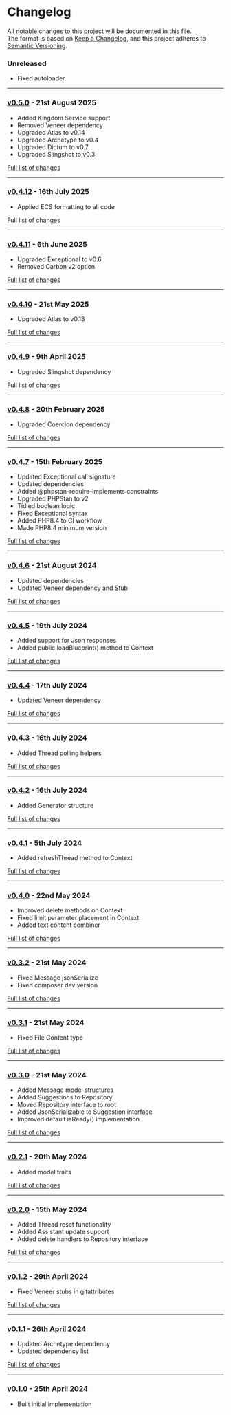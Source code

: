 # Changelog

All notable changes to this project will be documented in this file.<br>
The format is based on [Keep a Changelog](https://keepachangelog.com/en/1.0.0/),
and this project adheres to [Semantic Versioning](https://semver.org/spec/v2.0.0.html).

### Unreleased
- Fixed autoloader

---

### [v0.5.0](https://github.com/decodelabs/prophet/commits/v0.5.0) - 21st August 2025

- Added Kingdom Service support
- Removed Veneer dependency
- Upgraded Atlas to v0.14
- Upgraded Archetype to v0.4
- Upgraded Dictum to v0.7
- Upgraded Slingshot to v0.3

[Full list of changes](https://github.com/decodelabs/prophet/compare/v0.4.12...v0.5.0)

---

### [v0.4.12](https://github.com/decodelabs/prophet/commits/v0.4.12) - 16th July 2025

- Applied ECS formatting to all code

[Full list of changes](https://github.com/decodelabs/prophet/compare/v0.4.11...v0.4.12)

---

### [v0.4.11](https://github.com/decodelabs/prophet/commits/v0.4.11) - 6th June 2025

- Upgraded Exceptional to v0.6
- Removed Carbon v2 option

[Full list of changes](https://github.com/decodelabs/prophet/compare/v0.4.10...v0.4.11)

---

### [v0.4.10](https://github.com/decodelabs/prophet/commits/v0.4.10) - 21st May 2025

- Upgraded Atlas to v0.13

[Full list of changes](https://github.com/decodelabs/prophet/compare/v0.4.9...v0.4.10)

---

### [v0.4.9](https://github.com/decodelabs/prophet/commits/v0.4.9) - 9th April 2025

- Upgraded Slingshot dependency

[Full list of changes](https://github.com/decodelabs/prophet/compare/v0.4.8...v0.4.9)

---

### [v0.4.8](https://github.com/decodelabs/prophet/commits/v0.4.8) - 20th February 2025

- Upgraded Coercion dependency

[Full list of changes](https://github.com/decodelabs/prophet/compare/v0.4.7...v0.4.8)

---

### [v0.4.7](https://github.com/decodelabs/prophet/commits/v0.4.7) - 15th February 2025

- Updated Exceptional call signature
- Updated dependencies
- Added @phpstan-require-implements constraints
- Upgraded PHPStan to v2
- Tidied boolean logic
- Fixed Exceptional syntax
- Added PHP8.4 to CI workflow
- Made PHP8.4 minimum version

[Full list of changes](https://github.com/decodelabs/prophet/compare/v0.4.6...v0.4.7)

---

### [v0.4.6](https://github.com/decodelabs/prophet/commits/v0.4.6) - 21st August 2024

- Updated dependencies
- Updated Veneer dependency and Stub

[Full list of changes](https://github.com/decodelabs/prophet/compare/v0.4.5...v0.4.6)

---

### [v0.4.5](https://github.com/decodelabs/prophet/commits/v0.4.5) - 19th July 2024

- Added support for Json responses
- Added public loadBlueprint() method to Context

[Full list of changes](https://github.com/decodelabs/prophet/compare/v0.4.4...v0.4.5)

---

### [v0.4.4](https://github.com/decodelabs/prophet/commits/v0.4.4) - 17th July 2024

- Updated Veneer dependency

[Full list of changes](https://github.com/decodelabs/prophet/compare/v0.4.3...v0.4.4)

---

### [v0.4.3](https://github.com/decodelabs/prophet/commits/v0.4.3) - 16th July 2024

- Added Thread polling helpers

[Full list of changes](https://github.com/decodelabs/prophet/compare/v0.4.2...v0.4.3)

---

### [v0.4.2](https://github.com/decodelabs/prophet/commits/v0.4.2) - 16th July 2024

- Added Generator structure

[Full list of changes](https://github.com/decodelabs/prophet/compare/v0.4.1...v0.4.2)

---

### [v0.4.1](https://github.com/decodelabs/prophet/commits/v0.4.1) - 5th July 2024

- Added refreshThread method to Context

[Full list of changes](https://github.com/decodelabs/prophet/compare/v0.4.0...v0.4.1)

---

### [v0.4.0](https://github.com/decodelabs/prophet/commits/v0.4.0) - 22nd May 2024

- Improved delete methods on Context
- Fixed limit parameter placement in Context
- Added text content combiner

[Full list of changes](https://github.com/decodelabs/prophet/compare/v0.3.2...v0.4.0)

---

### [v0.3.2](https://github.com/decodelabs/prophet/commits/v0.3.2) - 21st May 2024

- Fixed Message jsonSerialize
- Fixed composer dev version

[Full list of changes](https://github.com/decodelabs/prophet/compare/v0.3.1...v0.3.2)

---

### [v0.3.1](https://github.com/decodelabs/prophet/commits/v0.3.1) - 21st May 2024

- Fixed File Content type

[Full list of changes](https://github.com/decodelabs/prophet/compare/v0.3.0...v0.3.1)

---

### [v0.3.0](https://github.com/decodelabs/prophet/commits/v0.3.0) - 21st May 2024

- Added Message model structures
- Added Suggestions to Repository
- Moved Repository interface to root
- Added JsonSerializable to Suggestion interface
- Improved default isReady() implementation

[Full list of changes](https://github.com/decodelabs/prophet/compare/v0.2.1...v0.3.0)

---

### [v0.2.1](https://github.com/decodelabs/prophet/commits/v0.2.1) - 20th May 2024

- Added model traits

[Full list of changes](https://github.com/decodelabs/prophet/compare/v0.2.0...v0.2.1)

---

### [v0.2.0](https://github.com/decodelabs/prophet/commits/v0.2.0) - 15th May 2024

- Added Thread reset functionality
- Added Assistant update support
- Added delete handlers to Repository interface

[Full list of changes](https://github.com/decodelabs/prophet/compare/v0.1.2...v0.2.0)

---

### [v0.1.2](https://github.com/decodelabs/prophet/commits/v0.1.2) - 29th April 2024

- Fixed Veneer stubs in gitattributes

[Full list of changes](https://github.com/decodelabs/prophet/compare/v0.1.1...v0.1.2)

---

### [v0.1.1](https://github.com/decodelabs/prophet/commits/v0.1.1) - 26th April 2024

- Updated Archetype dependency
- Updated dependency list

[Full list of changes](https://github.com/decodelabs/prophet/compare/v0.1.0...v0.1.1)

---

### [v0.1.0](https://github.com/decodelabs/prophet/commits/v0.1.0) - 25th April 2024

- Built initial implementation
